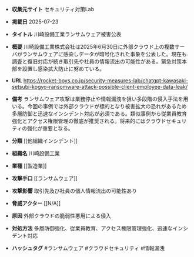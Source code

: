 - **収集元サイト**
セキュリティ対策Lab

- **掲載日**
2025-07-23

- **タイトル**
川崎設備工業ランサムウェア被害公表

- **概要**
川崎設備工業株式会社は2025年6月30日に外部クラウド上の複数サーバがランサムウェアに感染しデータが暗号化された事象を公表した。現在も調査と復旧対応が続き取引先や社員の情報流出の可能性がある。緊急対策本部を設置し感染拡大防止に努めている。

- **URL**
https://rocket-boys.co.jp/security-measures-lab/chatgpt-kawasaki-setsubi-kogyo-ransomware-attack-possible-client-employee-data-leak/

- **備考**
ランサムウェア攻撃は業務停止や情報漏洩を狙い多段階の侵入手法を用いる。今回の事例では外部クラウドが標的となり被害拡大の恐れがあるため多層防御と迅速なインシデント対応が必須である。類似事例から従業員教育強化とアクセス権限管理の徹底が推奨される。将来的にはクラウドセキュリティの強化が重要となる。

- **分類**
[[他組織インシデント]]

- **組織名**
川崎設備工業

- **業種**
[[製造業]]

- **攻撃手口**
[[ランサムウェア]]

- **攻撃影響**
取引先及び社員の個人情報流出の可能性あり

- **脅威アクター**
[[N/A]]

- **原因**
外部クラウドの脆弱性悪用による侵入

- **対処方法**
多層防御強化、従業員教育、アクセス権限管理強化、迅速なインシデント対応

- **ハッシュタグ**
#ランサムウェア #クラウドセキュリティ #情報漏洩
